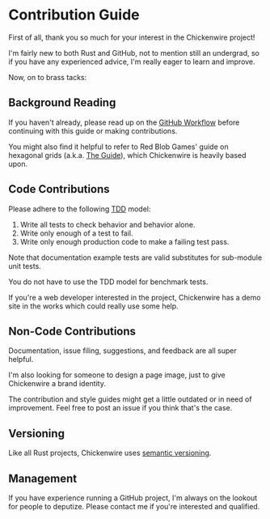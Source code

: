 # Contribution Guide

First of all, thank you so much for your interest in the Chickenwire project!

I'm fairly new to both Rust and GitHub, not to mention still an undergrad, so
if you have any experienced advice, I'm really eager to learn and improve.

Now, on to brass tacks:

## Background Reading
If you haven't already, please read up on the
[GitHub Workflow](https://guides.github.com/introduction/flow) before
continuing with this guide or making contributions.

You might also find it helpful to refer to Red Blob Games' guide on hexagonal
grids (a.k.a. [The Guide](https://www.redblobgames.com/grids/hexagons)), which
Chickenwire is heavily based upon.

## Code Contributions
Please adhere to the following
[TDD](https://www.codecademy.com/articles/tdd-red-green-refactor) model:
1. Write all tests to check behavior and behavior alone.
2. Write only enough of a test to fail.
3. Write only enough production code to make a failing test pass.

Note that documentation example tests are valid substitutes for sub-module
unit tests.

You do not have to use the TDD model for benchmark tests.

If you're a web developer interested in the project, Chickenwire has a demo
site in the works which could really use some help.

## Non-Code Contributions
Documentation, issue filing, suggestions, and feedback are all super helpful.

I'm also looking for someone to design a page image, just to give Chickenwire
a brand identity.

The contribution and style guides might get a little outdated or in need of
improvement. Feel free to post an issue if you think that's the case.

## Versioning
Like all Rust projects, Chickenwire uses
[semantic versioning](https://semver.org/).

## Management
If you have experience running a GitHub project, I'm always on the lookout for
people to deputize. Please contact me if you're interested and qualified.
